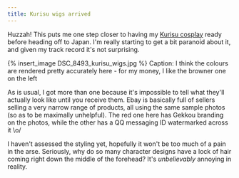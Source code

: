 ```yaml
---
title: Kurisu wigs arrived
---
```


Huzzah! This puts me one step closer to having my [Kurisu cosplay](http://moin.meidokon.net/furinkan/cosplay/Makise_Kurisu) ready before heading off to Japan. I'm really starting to get a bit paranoid about it, and given my track record it's not surprising.

{% insert_image DSC_8493_kurisu_wigs.jpg %}
Caption: I think the colours are rendered pretty accurately here - for my money, I like the browner one on the left

As is usual, I got more than one because it's impossible to tell what they'll actually look like until you receive them. Ebay is basically full of sellers selling a very narrow range of products, all using the same sample photos (so as to be maximally unhelpful). The red one here has Gekkou branding on the photos, while the other has a QQ messaging ID watermarked across it \o/

I haven't assessed the styling yet, hopefully it won't be too much of a pain in the arse. Seriously, why do so many character designs have a lock of hair coming right down the middle of the forehead? It's *unbelievably* annoying in reality.

